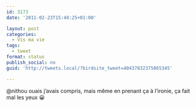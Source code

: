 ```yaml
---
id: 3173
date: '2011-02-23T15:48:25+01:00'

layout: post
categories:
  - Vis ma vie
tags:
  - tweet
format: status
publish_social: no
guid: 'http://tweets.local/?birdsite_tweet=40437832375865345'

---
```


@nithou ouais j’avais compris, mais même en prenant ça à l’ironie, ça fait mal les yeux 😀